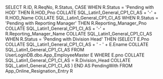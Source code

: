 SELECT 
    R.ID,
    R.ReqNo,
    R.Status,
    CASE 
        WHEN R.Status = 'Pending with HOD' THEN 
            R.HOD_Pno COLLATE SQL_Latin1_General_CP1_CI_AS + '-' + R.HOD_Name COLLATE SQL_Latin1_General_CP1_CI_AS
        WHEN R.Status = 'Pending with Reporting Manager' THEN 
            R.Reporting_Manager_Pno COLLATE SQL_Latin1_General_CP1_CI_AS + '-' + R.Reporting_Manager_Name COLLATE SQL_Latin1_General_CP1_CI_AS
        WHEN R.Status = 'Pending with Division Head' THEN 
            (SELECT 
                E.Pno COLLATE SQL_Latin1_General_CP1_CI_AS + ' - ' + E.Ename COLLATE SQL_Latin1_General_CP1_CI_AS 
             FROM UserLoginDB.dbo.App_EmployeeMaster E
             WHERE E.pno COLLATE SQL_Latin1_General_CP1_CI_AS = R.Division_Head COLLATE SQL_Latin1_General_CP1_CI_AS
            )
    END AS PendingWith
FROM App_Online_Resignation_Entry R
